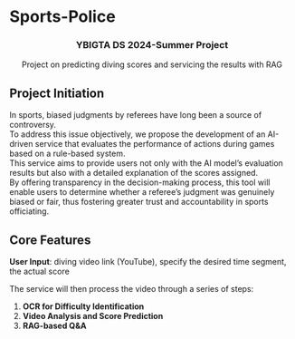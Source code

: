 # Sports-Police

<div align="center">
<h3>YBIGTA DS 2024-Summer Project</h3>

<p>Project on predicting diving scores and servicing the results with RAG</p>

</div>

## Project Initiation
In sports, biased judgments by referees have long been a source of controversy.  
To address this issue objectively, we propose the development of an AI-driven service that evaluates the performance of actions during games based on a rule-based system.  
This service aims to provide users not only with the AI model’s evaluation results but also with a detailed explanation of the scores assigned.  
By offering transparency in the decision-making process, this tool will enable users to determine whether a referee’s judgment was genuinely biased or fair, thus fostering greater trust and accountability in sports officiating.

## Core Features
**User Input**: diving video link (YouTube), specify the desired time segment, the actual score

The service will then process the video through a series of steps:

1. **OCR for Difficulty Identification**
2. **Video Analysis and Score Prediction**
3. **RAG-based Q&A**
